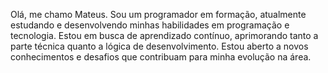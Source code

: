 Olá, me chamo Mateus. Sou um programador em formação, atualmente estudando e desenvolvendo minhas habilidades em programação e tecnologia. Estou em busca de aprendizado contínuo, aprimorando tanto a parte técnica quanto a lógica de desenvolvimento. Estou aberto a novos conhecimentos e desafios que contribuam para minha evolução na área.

<!--
**theus8491/theus8491** is a ✨ _special_ ✨ repository because its `README.md` (this file) appears on your GitHub profile.

Here are some ideas to get you started:

- 🔭 I’m currently working on ...
- 🌱 I’m currently learning ...
- 👯 I’m looking to collaborate on ...
- 🤔 I’m looking for help with ...
- 💬 Ask me about ...
- 📫 How to reach me: ...
- 😄 Pronouns: ...
- ⚡ Fun fact: ...
-->
